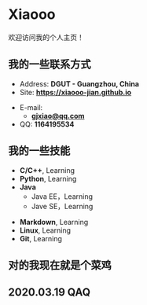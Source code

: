# Xiaooo

欢迎访问我的个人主页！

<!-- slide -->

## 我的一些联系方式

- Address: **DGUT  - Guangzhou, China**
- Site: **<https://xiaooo-jian.github.io>**

<!-- slide vertical=true -->

- E-mail:
  - **[gjxiao@qq.com](mailto:gjxiao@qq.com)**
- QQ: **1164195534**

<!-- slide -->


## 我的一些技能

<!-- slide vertical=true -->

- **C/C++**, Learning
- **Python**, Learning
- **Java** 
	- Java EE，Learning
	- Jave SE，Learning

<!-- slide vertical=true -->

- **Markdown**, Learning
- **Linux**, Learning
- **Git**, Learning

<!-- slide -->

## 对的我现在就是个菜鸡
## 2020.03.19 QAQ

